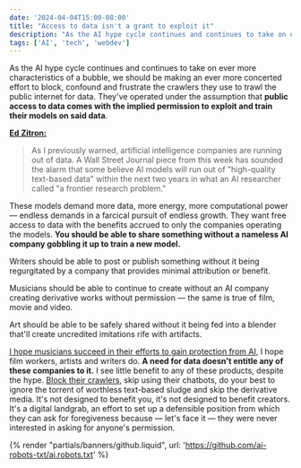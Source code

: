 ```yaml
---
date: '2024-04-04T15:00-08:00'
title: "Access to data isn't a grant to exploit it"
description: "As the AI hype cycle continues and continues to take on ever more characteristics of a bubble, we should be making an ever more concerted effort to block, confound and frustrate the crawlers they use to trawl the public internet for data. They've operated under the assumption that public access to data comes with the implied permission to exploit and train their models on said data."
tags: ['AI', 'tech', 'webdev']
---
```

As the AI hype cycle continues and continues to take on ever more characteristics of a bubble, we should be making an ever more concerted effort to block, confound and frustrate the crawlers they use to trawl the public internet for data. They've operated under the assumption that <strong class="highlight-text">public access to data comes with the implied permission to exploit and train their models on said data</strong>.<!-- excerpt -->

**[Ed Zitron:](https://www.wheresyoured.at/bubble-trouble/)**
> As I previously warned, artificial intelligence companies are running out of data. A Wall Street Journal piece from this week has sounded the alarm that some believe AI models will run out of "high-quality text-based data" within the next two years in what an AI researcher called "a frontier research problem."

These models demand more data, more energy, more computational power — endless demands in a farcical pursuit of endless growth. They want free access to data with the benefits accrued to only the companies operating the models. <strong class="highlight-text">You should be able to share something without a nameless AI company gobbling it up to train a new model.</strong>

Writers should be able to post or publish something without it being regurgitated by a company that provides minimal attribution or benefit.

Musicians should be able to continue to create without an AI company creating derivative works without permission — the same is true of film, movie and video.

Art should be able to be safely shared without it being fed into a blender that'll create uncredited imitations rife with artifacts.

[I hope musicians succeed in their efforts to gain protection from AI](https://www.theguardian.com/technology/2024/apr/02/musicians-demand-protection-against-ai), I hope film workers, artists and writers do. <strong class="highlight-text">A need for data doesn't entitle any of these companies to it.</strong> I see little benefit to any of these products, despite the hype. [Block their crawlers](https://coryd.dev/posts/2024/go-ahead-and-block-ai-web-crawlers/), skip using their chatbots, do your best to ignore the torrent of worthless text-based sludge and skip the derivative media. It's not designed to benefit you, it's not designed to benefit creators. It's a digital landgrab, an effort to set up a defensible position from which they can ask for foregiveness because — let's face it — they were never interested in asking for anyone's permission.

{% render "partials/banners/github.liquid", url: 'https://github.com/ai-robots-txt/ai.robots.txt' %}